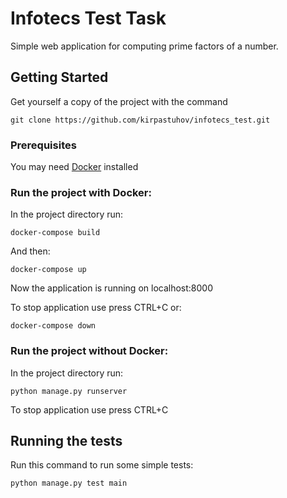 
# Infotecs Test Task

Simple web application for computing prime factors of a number.

## Getting Started

Get yourself a copy of the project with the command
```
git clone https://github.com/kirpastuhov/infotecs_test.git
```

### Prerequisites

You may need [Docker](https://www.docker.com/products/docker-desktop) installed

###  Run the project with Docker:
In the project directory run:
```
docker-compose build
```
And then:
```
docker-compose up
```
Now the application is running on localhost:8000

To stop application use press CTRL+C  or:
```
docker-compose down
```
###  Run the project without Docker:
In the project directory run:
```
python manage.py runserver
```

To stop application use press CTRL+C
## Running the tests

Run this command to run some simple tests:
```
python manage.py test main
```